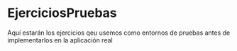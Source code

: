 # EjerciciosPruebas
Aquí estarán los ejercicios qeu usemos como entornos de pruebas antes de implementarlos en la aplicación real
